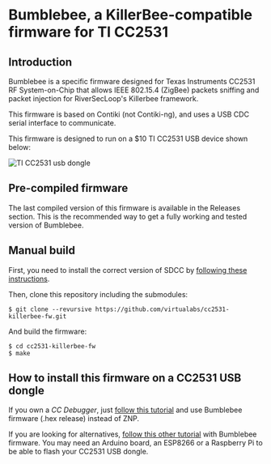 Bumblebee, a KillerBee-compatible firmware for TI CC2531
=========================================================

Introduction
------------

Bumblebee is a specific firmware designed for Texas Instruments CC2531 RF System-on-Chip that
allows IEEE 802.15.4 (ZigBee) packets sniffing and packet injection for RiverSecLoop's Killerbee
framework.

This firmware is based on Contiki (not Contiki-ng), and uses a USB CDC serial interface to communicate.

This firmware is designed to run on a $10 TI CC2531 USB device shown below:

![TI CC2531 usb dongle](https://github.com/virtualabs/cc2531-killerbee-fw/blob/main/images/ticc2531.webp "TI CC2531 Usb dongle")

Pre-compiled firmware
---------------------

The last compiled version of this firmware is available in the Releases section. This is the recommended way to
get a fully working and tested version of Bumblebee.

Manual build
------------

First, you need to install the correct version of SDCC by [following these instructions](http://swannonline.co.uk/?q=node/60).

Then, clone this repository including the submodules:

```
$ git clone --revursive https://github.com/virtualabs/cc2531-killerbee-fw.git
```

And build the firmware:

```
$ cd cc2531-killerbee-fw
$ make
```

How to install this firmware on a CC2531 USB dongle
---------------------------------------------------

If you own a *CC Debugger*, just [follow this tutorial](https://www.zigbee2mqtt.io/information/flashing_the_cc2531.html) and use Bumblebee firmware (.hex release) instead of ZNP.

If you are looking for alternatives, [follow this other tutorial](https://www.zigbee2mqtt.io/information/alternative_flashing_methods.html) with Bumblebee firmware. You may need an Arduino board, an ESP8266 or a Raspberry Pi to be able to flash your CC2531 USB dongle.

